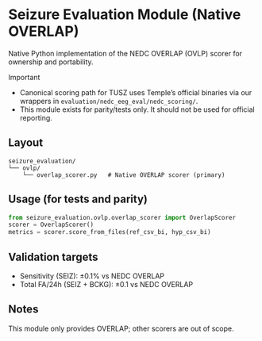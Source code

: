 # Seizure Evaluation Module (Native OVERLAP)

Native Python implementation of the NEDC OVERLAP (OVLP) scorer for ownership and portability.

Important
- Canonical scoring path for TUSZ uses Temple’s official binaries via our wrappers in `evaluation/nedc_eeg_eval/nedc_scoring/`.
- This module exists for parity/tests only. It should not be used for official reporting.

## Layout

```
seizure_evaluation/
└── ovlp/
    └── overlap_scorer.py   # Native OVERLAP scorer (primary)
```

## Usage (for tests and parity)

```python
from seizure_evaluation.ovlp.overlap_scorer import OverlapScorer
scorer = OverlapScorer()
metrics = scorer.score_from_files(ref_csv_bi, hyp_csv_bi)
```

## Validation targets
- Sensitivity (SEIZ): ±0.1% vs NEDC OVERLAP
- Total FA/24h (SEIZ + BCKG): ±0.1 vs NEDC OVERLAP

## Notes
This module only provides OVERLAP; other scorers are out of scope.

